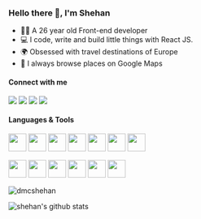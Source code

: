 
### Hello there 👋, I'm Shehan 

- 👨‍💻 A 26 year old Front-end developer 
- 💻 I code, write and build little things with React JS. 
- 🌍 Obsessed with travel destinations of Europe 
- 📍 I always browse places on Google Maps

#### Connect with me

[![](https://img.shields.io/badge/-@dmcshehan-%231DA1F2?style=flat-square&logo=twitter&logoColor=ffffff)](https://twitter.com/dmcshehan)
[![](https://img.shields.io/badge/-@dmcshehan-%23181717?style=flat-square&logo=github)](https://github.com/dmcshehan)
[![](https://img.shields.io/badge/-@dmcshehan-%23ef8236?style=flat-square&logo=stackoverflow&logoColor=ffffff)](https://stackoverflow.com/users/9710891/dmcshehan)
[![](https://img.shields.io/badge/-Shehan%20Disanayake-blue?style=flat-square&logo=Linkedin&logoColor=white&link=https://www.linkedin.com/in/dmcshehan/)](https://www.linkedin.com/in/dmcshehan/)



#### Languages & Tools
<p>
  <img
    src="https://img.icons8.com/color/48/000000/html-5--v1.png"
    width="35"
    height="35"
  />
  <img
    src="https://img.icons8.com/color/48/000000/css3.png"
    width="35"
    height="35"
  />
  <img
    src="https://img.icons8.com/color/48/000000/sass.png"
    width="35"
    height="35"
  />
  <img
    src="https://img.icons8.com/color/48/000000/javascript.png"
    width="35"
    height="35"
  />
  <img
    src="https://img.icons8.com/color/48/000000/react-native.png"
    width="35"
    height="35"
  />
  <img
    src="https://img.icons8.com/color/48/000000/redux.png"
    width="35"
    height="35"
  />
  <img
    src="https://img.icons8.com/color/48/000000/nodejs.png"
    width="35"
    height="35"
  />
</p>
<p>
  <img
    src="https://img.icons8.com/dusk/64/000000/webpack.png"
    width="35"
    height="35"
  />
  <img
    src="https://img.icons8.com/color/48/000000/git.png"
    width="35"
    height="35"
  />
  <img
    src="https://img.icons8.com/color/48/000000/firebase.png"
    width="35"
    height="35"
  />
  <img
    src="https://img.icons8.com/color/48/000000/material-ui.png"
    width="35"
    height="35"
  />
  <img
    src="https://img.icons8.com/color/48/000000/npm.png"
    width="35"
    height="35"
  />
  <img
    src="https://img.icons8.com/color/48/000000/wordpress.png"
    width="35"
    height="35"
  />
</p>

<p align="left">
  <img
    src="https://komarev.com/ghpvc/?username=dmcshehan&label=Visits"
    alt="dmcshehan"
  />
</p>

![shehan's github stats](https://github-readme-stats.vercel.app/api?username=dmcshehan&show_icons=true&theme=prussian)
